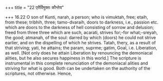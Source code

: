 +++
title = "22 एतैर्विमुक्तः कौन्तेय"

+++
16.22 O son of Kunti, narah, a person; who is vimuktah, free; etaih,
from these; tribhih, three; tamo-dvaraih, doors to darkness, i.e.,
passion etc. which are doors to the darkness of hell consisting of
sorrow and delusion; freed from three three which are such, acarati,
strives for;-for what;-sreyah, the good; atmanah, of the soul: darred by
which (doors) he could not strive earlier, and on the dispelling of
which he strives. Tatah, thery, as a result of that striving; yati, he
attains; the param, suprme; gatim, Goal, i.e. Liberation, as well. \[Not
only does he attain Liberation by renouncing the demoniacal alities, but
he also secures happiness in this world.\] The scripture is instrumental
in this complete renunciation of the demoniacal alities and striving for
what is good. Both can be undertaken on the authority of the scriptures,
not otherwise. Hence,
